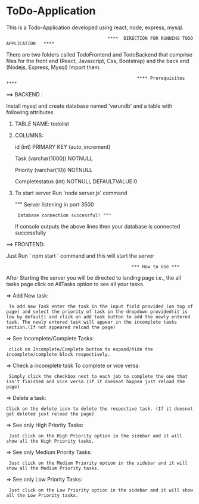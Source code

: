 # ToDo-Application
This is a Todo-Application developed using react, node, express, mysql.

                                          ****  DIRECTION FOR RUNNING TODO APPLICATION   ****
There are two folders called TodoFrontend and TodoBackend that comprise files for the front end (React, Javascript, Css, Bootstrap) and the back end (Nodejs, Express, Mysql) Import them.

                                                     **** Prerequisites ****
==> BACKEND :

Install mysql and create database named 'varundb' and a table with following attributes

1.  TABLE NAME:  todolist

2.  COLUMNS:

     id (int) PRIMARY KEY (auto_increment)
     
     Task (varchar(1000)) NOTNULL 
    
     Priority (varchar(10)) NOTNULL
     
     Completestatus (int)   NOTNULL DEFAULTVALUE:0

3.  To start server Run 'node server.js' command  

      """ Server listening in port 3500
         
         Database connection successful! """
    
    If console outputs the above lines then your database is connected successfully

==> FRONTEND:

Just Run ' npm start ' command and this will start the server

                                                   *** How to Use ***

After Starting the server you will be directed to landing page i.e., the all tasks page click on AllTasks option to see all your tasks.

=> Add New task:
     
     To add new Task enter the task in the input field provided (on top of page) and select the priority of task in the dropdown provided(it is low by default) and click on add task button to add the newly entered task. The newly entered task will appear in the incomplete tasks section.(If not appeared reload the page)

=> See Incomplete/Complete Tasks:
     
     click on Incomplete/Complete button to expand/hide the incomplete/complete block respectively.

=> Check a incomplete task To complete or vice versa:
     
     Simply click the checkbox next to each job to complete the one that isn't finished and vice versa.(if it doesnot happen just reload the page)

=> Delete a task:

    Click on the delete icon to delete the respective task. (If it doesnot get deleted just reload the page)

=> See only High Priority Tasks:
     
     Just click on the High Priority option in the sidebar and it will show all the High Priority tasks.

=> See only Medium Priority Tasks:
     
     Just click on the Medium Priority option in the sidebar and it will show all the Medium Priority tasks.

=> See only Low Priority Tasks:
     
     Just click on the Low Priority option in the sidebar and it will show all the Low Priority tasks.
